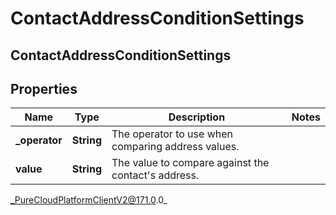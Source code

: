 # ContactAddressConditionSettings

## ContactAddressConditionSettings

## Properties

|Name | Type | Description | Notes|
|------------ | ------------- | ------------- | -------------|
| **_operator** | **String** | The operator to use when comparing address values. | |
| **value** | **String** | The value to compare against the contact&#39;s address. | |



_PureCloudPlatformClientV2@171.0.0_
